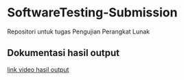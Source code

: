 # SoftwareTesting-Submission

Repositori untuk tugas Pengujian Perangkat Lunak

## Dokumentasi hasil output
[link video hasil output](https://drive.google.com/file/d/1RKQ37gbe3UdrPlfnipuU25uSXMrJRwyB/view?usp=share_link)
